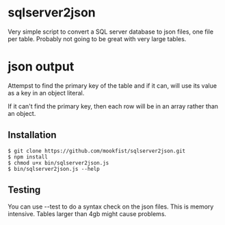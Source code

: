 # sqlserver2json

Very simple script to convert a SQL server database to json files, one file per table. Probably not going to be great with very large tables.

# json output

Attempst to find the primary key of the table and if it can, will use its value as a key in an object literal.

If it can't find the primary key, then each row will be in an array rather than an object.

## Installation

```
$ git clone https://github.com/mookfist/sqlserver2json.git
$ npm install
$ chmod u+x bin/sqlserver2json.js
$ bin/sqlserver2json.js --help
```

## Testing

You can use --test to do a syntax check on the json files. This is memory intensive. Tables larger than 4gb might cause problems.
